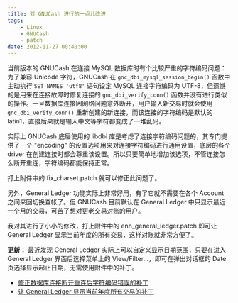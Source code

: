 ```yaml
---
title: 对 GNUCash 进行的一点儿改进
tags:
    - Linux
    - GNUCash
    - patch
date: 2012-11-27 00:40:00
---
```


当前版本的 GNUCash 在连接 MySQL 数据库时有个比较严重的字符编码问题：为了兼容 Unicode 字符，GNUCash 在 `gnc_dbi_mysql_session_begin()` 函数中主动执行 `SET NAMES 'utf8'` 语句设定 MySQL 连接字符编码为 UTF-8，但遗憾的是用来在连接故障时修复连接的 `gnc_dbi_verify_conn()` 函数并没有进行类似的操作。一旦数据库连接因网络问题意外断开，用户输入新交易时就会使用 `gnc_dbi_verify_conn()` 重新创建的新连接，而该连接的字符编码是默认的 latin1，直接后果就是输入中文等字符都变成了一堆乱码。
<!-- more -->

实际上 GNUCash 底层使用的 libdbi 库是考虑了连接字符编码问题的，其专门提供了一个 "encoding" 的设置选项用来对连接字符编码进行通用设置，底层的各个 driver 在创建连接时都会尊重该设置。所以只要简单地增加该选项，不管连接怎么断开重连，字符编码都能保持正常。

打上附件中的 fix_charset.patch 就可以修正此问题了。

另外，General Ledger 功能实际上非常好用，有了它就不需要在各个 Account 之间来回切换查帐了。但 GNUCash 目前默认在 General Ledger 中只显示最近一个月的交易，可苦了想对更老交易对账的用户。

我对其进行了小小的修改，打上附件中的 enh_general_ledger.patch 即可让 General Ledger 显示当前年度的所有交易，这样对账就非常方便了。

**更新：** 最近发现 General Ledger 实际上可以自定义显示日期范围，只要在进入 General Ledger 界面后选择菜单上的 View/Filter...，即可在弹出对话框的 Date 页选择显示起止日期，无需使用附件中的补丁。

- [修正数据库连接断开重连后字符编码错误的补丁](/files/fix_charset.patch.gz)
- [让 General Ledger 显示当前年度所有交易的补丁](/files/enh_general_ledger.patch.gz)

